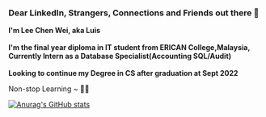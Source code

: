 ### Dear LinkedIn, Strangers, Connections and Friends out there 👋


**I'm Lee Chen Wei, aka Luis** <br><br>
**I'm the final year diploma in IT student from ERICAN College,Malaysia,** <br>
**Currently Intern as a Database Specialist(Accounting SQL/Audit)**
<br><br>
**Looking to continue my Degree in CS after graduation at Sept 2022**

Non-stop Learning ~ 💪💪

[![Anurag's GitHub stats](https://github-readme-stats.vercel.app/api?username=leechenwei)](https://github.com/anuraghazra/github-readme-stats)


<!--
**leechenwei/leechenwei** is a ✨ _special_ ✨ repository because its `README.md` (this file) appears on your GitHub profile.

Here are some ideas to get you started:

- 🔭 I’m currently working on ...
- 🌱 I’m currently learning ...
- 👯 I’m looking to collaborate on ...
- 🤔 I’m looking for help with ...
- 💬 Ask me about ...
- 📫 How to reach me: ...
- 😄 Pronouns: ...
- ⚡ Fun fact: ...
-->
